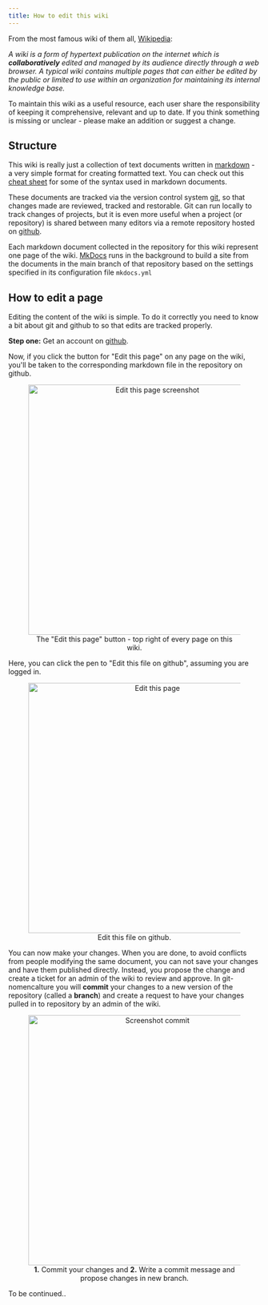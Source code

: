 ```yaml
---
title: How to edit this wiki
---
```


From the most famous wiki of them all, [Wikipedia](https://en.wikipedia.org/wiki/Wiki):

*A wiki is a form of hypertext publication on the internet which is **collaboratively** edited and managed by its audience directly through a web browser. A typical wiki contains multiple pages that can either be edited by the public or limited to use within an organization for maintaining its internal knowledge base.*

To maintain this wiki as a useful resource, each user share the responsibility of keeping it comprehensive, relevant and up to date. If you think something is missing or unclear - please make an addition or suggest a change. 

## Structure
This wiki is really just a collection of text documents written in [markdown](https://en.wikipedia.org/wiki/Markdown) - a very simple format for creating formatted text. You can check out this [cheat sheet](https://www.markdown-cheatsheet.com/) for some of the syntax used in markdown documents.

These documents are tracked via the version control system [git](https://git-scm.com/), so that changes made are reviewed, tracked and restorable. Git can run locally to track changes of projects, but it is even more useful when a project (or repository) is shared between many editors via a remote repository hosted on [github](https://github.com/).

Each markdown document collected in the repository for this wiki represent one page of the wiki. [MkDocs](https://www.mkdocs.org/) runs in the background to build a site from the documents in the main branch of that repository based on the settings specified in its configuration file `mkdocs.yml`

## How to edit a page
Editing the content of the wiki is simple. To do it correctly you need to know a bit about git and github to so that edits are tracked properly.

**Step one:** Get an account on [github](https://github.com/).

Now, if you click the button for "Edit this page" on any page on the wiki, you'll be taken to the corresponding markdown file in the repository on github.

<figure style="text-align: center;">
    <img src="{{ picture_path }}/edit_page_screen.png" alt="Edit this page screenshot" width="500">
    <figcaption>The "Edit this page" button - top right of every page on this wiki.</figcaption>
</figure>

Here, you can click the pen to "Edit this file on github", assuming you are logged in.

<figure style="text-align: center;">
    <img src="{{ picture_path }}/edit_githubmd_screen.png" alt="Edit this page" width="500">
    <figcaption>Edit this file on github.</figcaption>
</figure>

You can now make your changes. When you are done, to avoid conflicts from people modifying the same document, you can not save your changes and have them published directly. Instead, you propose the change and create a ticket for an admin of the wiki to review and approve. In git-nomencalture you will **commit** your changes to a new version of the repository (called a **branch**) and create a request to have your changes pulled in to repository by an admin of the wiki.

<figure style="text-align: center;">
    <img src="{{ picture_path }}/commit_screenshot.png" alt="Screenshot commit" width="500">
    <figcaption><b>1.</b> Commit your changes and <b>2.</b> Write a commit message and propose changes in new branch.</figcaption>
</figure>

To be continued..